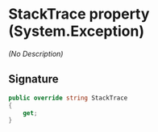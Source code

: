 # StackTrace property (System.Exception)
_(No Description)_

## Signature
```csharp
public override string StackTrace
{
    get;
}
```
